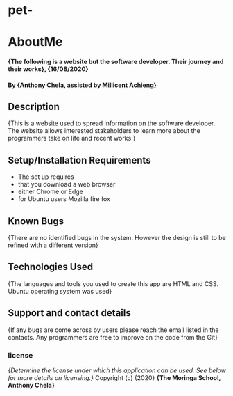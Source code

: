 # pet-
# AboutMe
#### {The following is a website but the software developer. Their journey and their works}, {16/08/2020}
#### By **{Anthony Chela, assisted by Millicent Achieng}**
## Description
{This is a website used to spread information on the software developer. The website allows interested stakeholders to learn more about the programmers take on life and recent works }
## Setup/Installation Requirements
* The set up requires
* that you download a web browser 
* either Chrome or Edge 
* for Ubuntu users Mozilla fire fox 
## Known Bugs
{There are no identified bugs in the system. However the design is still to be refined with a different version}
## Technologies Used
{The languages and tools you used to create this app are HTML and CSS. Ubuntu operating system was used}
## Support and contact details
{If any bugs are come across by users please reach the email listed in the contacts. Any programmers are free to improve on the code from the Git}
### license
*{Determine the license under which this application can be used.  See below for more details on licensing.}*
Copyright (c) {2020} **{The Moringa School, Anthony Chela}**
